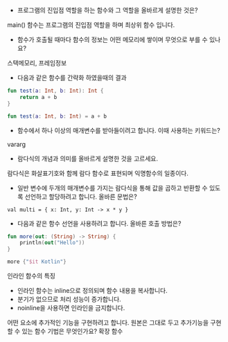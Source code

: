 - 프로그램의 진입점 역할을 하는 함수와 그 역할을 올바르게 설명한 것은?

main() 함수는 프로그램의 진입점 역할을 하며 최상위 함수 입니다.

- 함수가 호출될 때마다 함수의 정보는 어떤 메모리에 쌓이며 무엇으로 부를 수 있나요?

스택메모리, 프레임정보

- 다음과 같은 함수를 간략화 하였을때의 결과

```kotlin
fun test(a: Int, b: Int): Int {
    return a + b
}

fun test(a: Int, b: Int) = a + b
```

- 함수에서 하나 이상의 매개변수를 받아들이려고 합니다. 이때 사용하는 키워드는?

vararg

- 람다식의 개념과 의미를 올바르게 설명한 것을 고르세요.

람다식은 화살표기호와 함께 람다 함수로 표현되며 익명함수의 일종이다.

- 일반 변수에 두개의 매개변수를 가지는 람다식을 통해 값을 곱하고 반환할 수 있도록 선언하고 할당하려고 합니다. 올바른 문법은?

`val multi = { x: Int, y: Int -> x * y }`

- 다음과 같은 함수 선언을 사용하려고 합니다. 올바른 호출 방법은?

```kotlin
fun more(out: (String) -> String) {
    println(out("Hello"))
}

more {"$it Kotlin"}
```

인라인 함수의 특징

- 인라인 함수는 inline으로 정의되며 함수 내용을 복사합니다.
- 분기가 없으므로 처리 성능이 증가합니다.
- noinline을 사용하면 인라인을 금지합니다.

어떤 요소에 추가적인 기능을 구현하려고 합니다. 원본은 그대로 두고 추가기능을 구현할 수 있는 함수 기법은 무엇인가요?
확장 함수